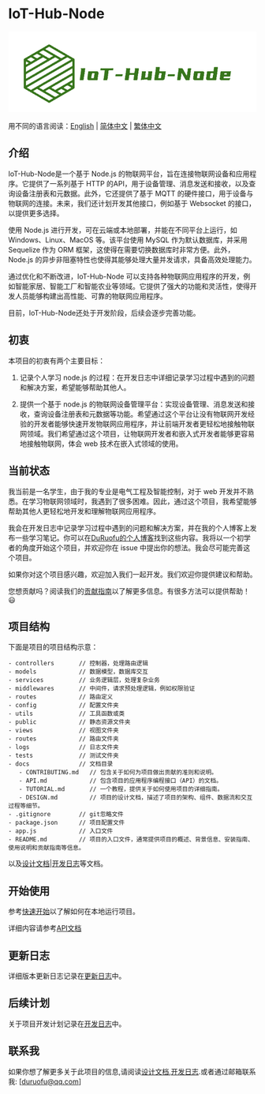 # IoT-Hub-Node 

![](./logo.png)

用不同的语言阅读：[English](./docs/README-EN.md) | [简体中文](./README.md) | [繁体中文](./docs/README-CHT.md)

## 介绍

IoT-Hub-Node是一个基于 Node.js 的物联网平台，旨在连接物联网设备和应用程序。它提供了一系列基于 HTTP 的API，用于设备管理、消息发送和接收，以及查询设备注册表和元数据。此外，它还提供了基于 MQTT 的硬件接口，用于设备与物联网的连接。未来，我们还计划开发其他接口，例如基于 Websocket 的接口，以提供更多选择。

使用 Node.js 进行开发，可在云端或本地部署，并能在不同平台上运行，如 Windows、Linux、MacOS 等。该平台使用 MySQL 作为默认数据库，并采用 Sequelize 作为 ORM 框架，这使得在需要切换数据库时非常方便。此外，Node.js 的异步非阻塞特性也使得其能够处理大量并发请求，具备高效处理能力。

通过优化和不断改进，IoT-Hub-Node 可以支持各种物联网应用程序的开发，例如智能家居、智能工厂和智能农业等领域。它提供了强大的功能和灵活性，使得开发人员能够构建出高性能、可靠的物联网应用程序。

目前，IoT-Hub-Node还处于开发阶段，后续会逐步完善功能。

## 初衷

本项目的初衷有两个主要目标：

1. 记录个人学习 node.js 的过程：在开发日志中详细记录学习过程中遇到的问题和解决方案，希望能够帮助其他人。

2. 提供一个基于 node.js 的物联网设备管理平台：实现设备管理、消息发送和接收，查询设备注册表和元数据等功能。希望通过这个平台让没有物联网开发经验的开发者能够快速开发物联网应用程序，并让前端开发者更轻松地接触物联网领域。我们希望通过这个项目，让物联网开发者和嵌入式开发者能够更容易地接触物联网，体会 web 技术在嵌入式领域的使用。


## 当前状态
我当前是一名学生，由于我的专业是电气工程及智能控制，对于 web 开发并不熟悉。在学习物联网领域时，我遇到了很多困难。因此，通过这个项目，我希望能够帮助其他人更轻松地开发和理解物联网应用程序。

我会在开发日志中记录学习过程中遇到的问题和解决方案，并在我的个人博客上发布一些学习笔记。你可以在[DuRuofu的个人博客](https://www.duruofu.xyz/)找到这些内容。我将以一个初学者的角度开始这个项目，并欢迎你在 issue 中提出你的想法。我会尽可能完善这个项目。

如果你对这个项目感兴趣，欢迎加入我们一起开发。我们欢迎你提供建议和帮助。

您想贡献吗？阅读我们的[贡献指南](./docs/CONTRIBUTING.md)以了解更多信息。有很多方法可以提供帮助！😃

## 项目结构

下面是项目的项目结构示意：

```
- controllers       // 控制器，处理路由逻辑
- models            // 数据模型，数据库交互
- services          // 业务逻辑层，处理复杂业务
- middlewares       // 中间件，请求预处理逻辑，例如权限验证
- routes            // 路由定义
- config            // 配置文件夹
- utils             // 工具函数或类
- public            // 静态资源文件夹
- views             // 视图文件夹
- routes            // 路由文件夹
- logs              // 日志文件夹
- tests             // 测试文件夹
- docs              // 文档目录
   - CONTRIBUTING.md   // 包含关于如何为项目做出贡献的准则和说明。
   - API.md            // 包含项目的应用程序编程接口（API）的文档。
   - TUTORIAL.md       // 一个教程，提供关于如何使用项目的详细指南。
   - DESIGN.md         // 项目的设计文档，描述了项目的架构、组件、数据流和交互过程等细节。
- .gitignore        // git忽略文件
- package.json      // 项目配置文件
- app.js            // 入口文件
- README.md         // 项目的入口文件，通常提供项目的概述、背景信息、安装指南、使用说明和贡献指南等信息。

```


以及[设计文档](./docs/DESIGN.md)|[开发日志](./docs/DEVELOPMENT_LOG.md)等文档。


## 开始使用

参考[快速开始](./docs/TUTORIAL.md)以了解如何在本地运行项目。

详细内容请参考[API文档](./docs/API.md)

## 更新日志


详细版本更新日志记录在[更新日志](./docs/CHANGELOG.md)中。

## 后续计划
关于项目开发计划记录在[开发日志](./docs/TODO.md)中。


## 联系我
如果你想了解更多关于此项目的信息,请阅读[设计文档](./docs/DESIGN.md),[开发日志](./docs/DEVELOPMENT_LOG.md).或者通过邮箱联系我: [duruofu@qq.com]